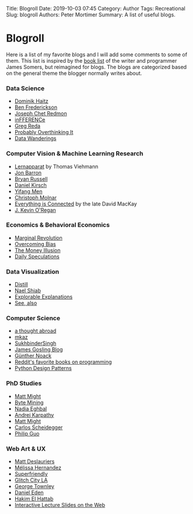 Title: Blogroll
Date: 2019-10-03 07:45
Category: Author
Tags: Recreational
Slug: blogroll
Authors: Peter Mortimer
Summary: A list of useful blogs.

# Blogroll

Here is a list of my favorite blogs and I will add some comments to some of them. This list is inspired by the [book list](http://jsomers.net/#books) of the writer and programmer James Somers, but reimagined for blogs. The blogs are categorized based on the general theme the blogger normally writes about.

### Data Science

- [Dominik Haitz](https://dhaitz.github.io/) 
- [Ben Frederickson](https://www.benfrederickson.com/blog/)
- [Joseph Chet Redmon](https://pjreddie.com/)
- [inFFERENCe](https://www.inference.vc/)
- [Greg Reda](http://www.gregreda.com/)
- [Probably Overthinking It](https://www.allendowney.com/blog/)
- [Data Wanderings](http://datawanderings.com/)

### Computer Vision & Machine Learning Research

- [Lernapparat](https://lernapparat.de/) by Thomas Viehmann
- [Jon Barron](https://jonbarron.info/)
- [Bryan Russell](http://bryanrussell.org/)
- [Daniel Kirsch](http://danielkirs.ch/)
- [Yifang Men](https://menyifang.github.io/)
- [Christoph Molnar](https://christophm.github.io/)
- [Everything is Connected](http://itila.blogspot.com/) by the late David MacKay
- [J. Kevin O'Regan](http://nivea.psycho.univ-paris5.fr/)

### Economics & Behavioral Economics

- [Marginal Revolution](https://marginalrevolution.com/)
- [Overcoming Bias](http://www.overcomingbias.com/)
- [The Money Illusion](https://www.themoneyillusion.com/)
- [Daily Speculations](http://www.dailyspeculations.com/wordpress/)

### Data Visualization

- [Distill](https://distill.pub/)
- [Nael Shiab](https://www.allendowney.com/blog/)
- [Explorable Explanations](https://explorabl.es/)
- [See, also](https://seealso.org/)

### Computer Science

- [a thought abroad](http://www.athoughtabroad.com/)
- [mkaz](mkaz.blog)
- [SukhbinderSingh](https://sukhbinder.wordpress.com/)
- [James Gosling Blog](http://nighthacks.com/)
- [Günther Noack](https://guenthernoack.de/)
- [Reddit's favorite books on programming](https://redditfavorites.com/books?category_id=programming)
- [Python Design Patterns](https://python-patterns.guide/)

### PhD Studies

- [Matt Might](http://matt.might.net/)
- [Byte Mining](http://www.bytemining.com/)
- [Nadia Eghbal](https://nadiaeghbal.com/)
- [Andrej Karpathy](http://karpathy.github.io/)
- [Matt Might](http://matt.might.net/#blog)
- [Carlos Scheidegger](https://cscheid.net/writing/)
- [Philip Guo](http://www.pgbovine.net/writings.htm)

### Web Art & UX

- [Matt Deslauriers](https://mattdesl.svbtle.com/)
- [Mélissa Hernandez](https://melissah.me/)
- [Superfriendly](https://superfriendlydesign.systems/)
- [Glitch City LA](https://glitch.city/)
- [George Townley](https://www.georgetownley.com/)
- [Daniel Eden](https://daneden.me/)
- [Hakim El Hattab](https://hakim.se/)
- [Interactive Lecture Slides on the Web](https://graphics.uni-bielefeld.de/downloads/elearning/eLearning-deck.html#/title-slide)
